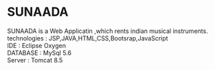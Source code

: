 # SUNAADA
SUNAADA is a Web Applicatin ,which rents indian musical instruments.<br>
technologies  : JSP,JAVA,HTML,CSS,Bootsrap,JavaScript<br>
IDE : Eclipse Oxygen<br>
DATABASE  : MySql 5.6<br>
Server  : Tomcat 8.5

